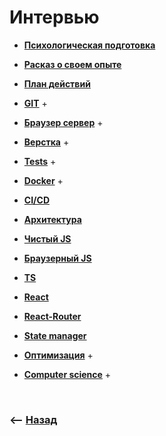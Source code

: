# Интервью

* **<a href="./pages/psychological-preparation/readme.md">Психологическая подготовка</a>**
* **<a href="./pages/about-me/readme.md">Расказ о своем опыте</a>**
* **<a href="./pages/action-plan/readme.md">План действий</a>**
  

* **<a href="./pages/git/readme.md">GIT</a>** +
* **<a href="./pages/browser-server/readme.md">Браузер сервер</a>** +
* **<a href="./pages/page-proof/readme.md">Верстка</a>** +

[comment]: <> (* **<a href="./pages/common/readme.md">Общие технологии</a>**)
[comment]: <> (* **<a href="./pages/bundler/readme.md">Бандлеры</a>**)
[comment]: <> (* **<a href="./pages/code-style/readme.md">Code style</a>**)

* **<a href="./pages/tests/readme.md">Tests</a>** +
* **<a href="./pages/docker/readme.md">Docker</a>** +
* **<a href="./pages/ci-cd/readme.md">CI/CD</a>** 


* **<a href="./pages/architecture/readme.md">Архитектура</a>**   
* **<a href="./pages/clear-js/readme.md">Чистый JS</a>**   
* **<a href="./pages/browser-js/readme.md">Браузерный JS</a>**   


* **<a href="./pages/ts/readme.md">TS</a>**
* **<a href="./pages/react/readme.md">React</a>**
* **<a href="./pages/react/readme.md">React-Router</a>**
* **<a href="./pages/state-manager/readme.md">State manager</a>**


[comment]: <> (* **<a href="./pages/form-manager/readme.md">Form manager</a>**)

* **<a href="./pages/optimization/readme.md">Оптимизация</a>**  +

[comment]: <> (* **<a href="./pages/security/readme.md">Безопастность</a>**)

* **<a href="./pages/computer-science/readme.md">Computer science</a>** +

<br>

### ⟵ **<a href="../../readme.md">Назад</a>**